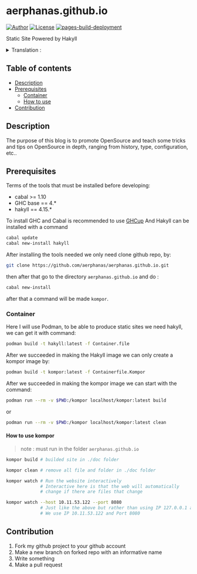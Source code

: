 # aerphanas.github.io

[![Author](https://img.shields.io/badge/author-aerphanas-red.svg)](https://github.com/aerphanas)
[![License](https://img.shields.io/badge/License-BSD--3--Clause-important)](https://github.com/aerphanas/aerphanas.github.io/blob/master/LICENSE)
[![pages-build-deployment](https://github.com/aerphanas/aerphanas.github.io/actions/workflows/pages/pages-build-deployment/badge.svg)](https://github.com/aerphanas/aerphanas.github.io/actions/workflows/pages/pages-build-deployment)

Static Site Powered by Hakyll

<details>
<summary>Translation :</summary>

- [en](https://github.com/aerphanas/aerphanas.github.io/blob/master/README.md)
- [id](https://github.com/aerphanas/aerphanas.github.io/blob/master/BACA-AKU.md)

</details>

## Table of contents
- [Description](#description)
- [Prerequisites](#prerequisites)
  - [Container](#container)
  - [How to use](#how-to-use-kompor)
- [Contribution](#contribution)

## Description

The purpose of this blog is to promote OpenSource and teach some tricks and tips on OpenSource in depth, ranging from history, type, configuration, etc..

## Prerequisites
Terms of the tools that must be installed before developing:

- cabal  >= 1.10
- GHC base == 4.*
- hakyll == 4.15.*

To install GHC and Cabal is recommended to use [GHCup](https://www.haskell.org/ghcup/) And Hakyll can be installed with a command

```sh
cabal update
cabal new-install hakyll
```

After installing the tools needed we only need clone github repo, by:

```sh
git clone https://github.com/aerphanas/aerphanas.github.io.git
```

then after that go to the directory ```aerphanas.github.io``` and do :

```sh
cabal new-install
```

after that a command will be made ```kompor```.

### Container

Here I will use Podman, to be able to produce static sites we need hakyll, we can get it with command:

```sh
podman build -t hakyll:latest -f Container.file
```

After we succeeded in making the Hakyll image we can only create a kompor image by:

```sh
podman build -t kompor:latest -f Containerfile.Kompor
```

After we succeeded in making the kompor image we can start with the command:

```sh
podman run --rm -v $PWD:/kompor localhost/kompor:latest build
```

or

```sh
podman run --rm -v $PWD:/kompor localhost/kompor:latest clean
```

#### How to use kompor
> note : must run in the folder ```aerphanas.github.io```

```sh
kompor build # builded site in ./doc folder
```

```sh
kompor clean # remove all file and folder in ./doc folder
```

```sh
kompor watch # Run the website interactively
             # Interactive here is that the web will automatically
             # change if there are files that change
```

```sh
kompor watch --host 10.11.53.122 --port 8080
             # Just like the above but rather than using IP 127.0.0.1 and Port 8000
             # We use IP 10.11.53.122 and Port 8080
```

## Contribution

1. Fork my github project to your github account
2. Make a new branch on forked repo with an informative name
3. Write something
4. Make a pull request

